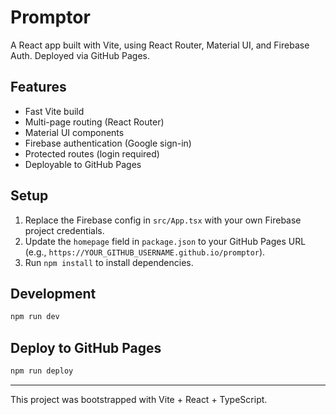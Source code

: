 # Promptor

A React app built with Vite, using React Router, Material UI, and Firebase Auth. Deployed via GitHub Pages.

## Features
- Fast Vite build
- Multi-page routing (React Router)
- Material UI components
- Firebase authentication (Google sign-in)
- Protected routes (login required)
- Deployable to GitHub Pages

## Setup
1. Replace the Firebase config in `src/App.tsx` with your own Firebase project credentials.
2. Update the `homepage` field in `package.json` to your GitHub Pages URL (e.g., `https://YOUR_GITHUB_USERNAME.github.io/promptor`).
3. Run `npm install` to install dependencies.

## Development
```bash
npm run dev
```

## Deploy to GitHub Pages
```bash
npm run deploy
```

---

This project was bootstrapped with Vite + React + TypeScript.
